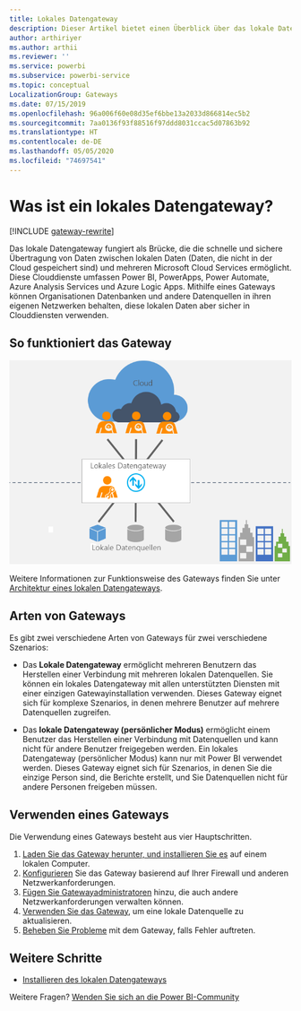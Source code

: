 ```yaml
---
title: Lokales Datengateway
description: Dieser Artikel bietet einen Überblick über das lokale Datengateway für Power BI. Mithilfe dieses Gateways können Sie mit DirectQuery-Datenquellen arbeiten. Sie können damit außerdem die Clouddatasets mit lokalen Daten aktualisieren.
author: arthiriyer
ms.author: arthii
ms.reviewer: ''
ms.service: powerbi
ms.subservice: powerbi-service
ms.topic: conceptual
LocalizationGroup: Gateways
ms.date: 07/15/2019
ms.openlocfilehash: 96a006f60e08d35ef6bbe13a2033d866814ec5b2
ms.sourcegitcommit: 7aa0136f93f88516f97ddd8031ccac5d07863b92
ms.translationtype: HT
ms.contentlocale: de-DE
ms.lasthandoff: 05/05/2020
ms.locfileid: "74697541"
---
```

# <a name="what-is-an-on-premises-data-gateway"></a>Was ist ein lokales Datengateway?

[!INCLUDE [gateway-rewrite](includes/gateway-rewrite.md)]

Das lokale Datengateway fungiert als Brücke, die die schnelle und sichere Übertragung von Daten zwischen lokalen Daten (Daten, die nicht in der Cloud gespeichert sind) und mehreren Microsoft Cloud Services ermöglicht. Diese Clouddienste umfassen Power BI, PowerApps, Power Automate, Azure Analysis Services und Azure Logic Apps. Mithilfe eines Gateways können Organisationen Datenbanken und andere Datenquellen in ihren eigenen Netzwerken behalten, diese lokalen Daten aber sicher in Clouddiensten verwenden.

## <a name="how-the-gateway-works"></a>So funktioniert das Gateway

![Übersicht über Gateways](media/service-gateway-onprem/on-premises-data-gateway.png)

Weitere Informationen zur Funktionsweise des Gateways finden Sie unter [Architektur eines lokalen Datengateways](/data-integration/gateway/service-gateway-onprem-indepth).

## <a name="types-of-gateways"></a>Arten von Gateways

Es gibt zwei verschiedene Arten von Gateways für zwei verschiedene Szenarios:

* Das **Lokale Datengateway** ermöglicht mehreren Benutzern das Herstellen einer Verbindung mit mehreren lokalen Datenquellen. Sie können ein lokales Datengateway mit allen unterstützten Diensten mit einer einzigen Gatewayinstallation verwenden. Dieses Gateway eignet sich für komplexe Szenarios, in denen mehrere Benutzer auf mehrere Datenquellen zugreifen.

* Das **lokale Datengateway (persönlicher Modus)** ermöglicht einem Benutzer das Herstellen einer Verbindung mit Datenquellen und kann nicht für andere Benutzer freigegeben werden. Ein lokales Datengateway (persönlicher Modus) kann nur mit Power BI verwendet werden. Dieses Gateway eignet sich für Szenarios, in denen Sie die einzige Person sind, die Berichte erstellt, und Sie Datenquellen nicht für andere Personen freigeben müssen.

## <a name="use-a-gateway"></a>Verwenden eines Gateways

Die Verwendung eines Gateways besteht aus vier Hauptschritten.

1. [Laden Sie das Gateway herunter, und installieren Sie es](/data-integration/gateway/service-gateway-install) auf einem lokalen Computer.
1. [Konfigurieren](/data-integration/gateway/service-gateway-app) Sie das Gateway basierend auf Ihrer Firewall und anderen Netzwerkanforderungen.
1. [Fügen Sie Gatewayadministratoren](/data-integration/gateway/service-gateway-manage) hinzu, die auch andere Netzwerkanforderungen verwalten können.
1. [Verwenden Sie das Gateway](service-gateway-sql-tutorial.md), um eine lokale Datenquelle zu aktualisieren.
1. [Beheben Sie Probleme](service-gateway-onprem-tshoot.md) mit dem Gateway, falls Fehler auftreten.

## <a name="next-steps"></a>Weitere Schritte

* [Installieren des lokalen Datengateways](/data-integration/gateway/service-gateway-install)

Weitere Fragen? [Wenden Sie sich an die Power BI-Community](https://community.powerbi.com/)

